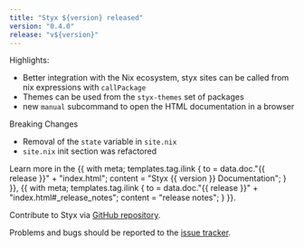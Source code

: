 ```yaml
---
title: "Styx ${version} released"
version: "0.4.0"
release: "v${version}"
---
```


Highlights:

- Better integration with the Nix ecosystem, styx sites can be called from nix expressions with `callPackage`
- Themes can be used from the `styx-themes` set of packages
- new `manual` subcommand to open the HTML documentation in a browser

Breaking Changes

- Removal of the `state` variable in `site.nix`
- `site.nix` init section was refactored

Learn more in the {{ with meta; templates.tag.ilink { to = data.doc."{{ release }}" + "index.html"; content = "Styx {{ version }} Documentation"; } }},
{{ with meta; templates.tag.ilink { to = data.doc."{{ release }}" + "index.html#_release_notes"; content = "release notes"; } }}.

Contribute to Styx via [GitHub repository](https://github.com/styx-static/styx/).

Problems and bugs should be reported to the [issue tracker](https://github.com/styx-static/styx/issues).

